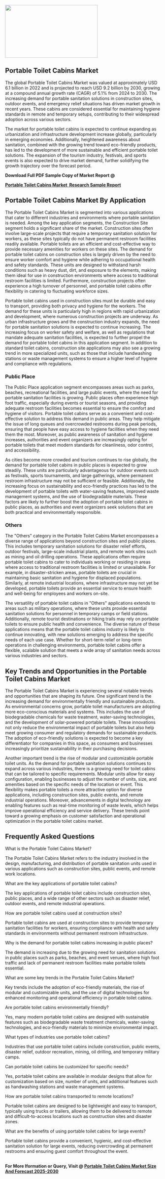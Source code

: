 <p><img class="alignnone size-medium wp-image-20088" src="https://ffe5etoiles.com/wp-content/uploads/2024/12/MST1-300x171.png" alt="" width="300" height="171" /></p><p><p> <h2>Portable Toilet Cabins Market </h2><p>The global Portable Toilet Cabins Market was valued at approximately USD 6.1 billion in 2022 and is projected to reach USD 9.2 billion by 2030, growing at a compound annual growth rate (CAGR) of 5.1% from 2024 to 2030. The increasing demand for portable sanitation solutions in construction sites, outdoor events, and emergency relief situations has driven market growth in recent years. These cabins are considered essential for maintaining hygiene standards in remote and temporary setups, contributing to their widespread adoption across various sectors.</p><p>The market for portable toilet cabins is expected to continue expanding as urbanization and infrastructure development increase globally, particularly in emerging economies. Additionally, heightened awareness about sanitation, combined with the growing trend toward eco-friendly products, has led to the development of more sustainable and efficient portable toilet solutions. The expansion of the tourism industry, festivals, and sports events is also expected to drive market demand, further solidifying the growth trajectory over the forecast period.</p></p><p><strong>Download Full PDF Sample Copy of Market Report @</strong></p><p><strong><a href="https://www.verifiedmarketreports.com/download-sample/?rid=351258&utm_source=Sites-google&utm_medium=265" target="_blank">Portable Toilet Cabins Market &nbsp;Research Sample Report</a></strong></p><p><h2>Portable Toilet Cabins Market By Application</h2><p>The Portable Toilet Cabins Market is segmented into various applications that cater to different industries and environments where portable sanitation is needed. Among the key application segments, the Construction Site segment holds a significant share of the market. Construction sites often involve large-scale projects that require a temporary sanitation solution for workers, as these sites typically do not have permanent restroom facilities readily available. Portable toilets are an efficient and cost-effective way to provide necessary amenities for workers on these sites. The demand for portable toilet cabins on construction sites is largely driven by the need to ensure worker comfort and hygiene while adhering to occupational health and safety standards. These units are designed to withstand harsh conditions such as heavy dust, dirt, and exposure to the elements, making them ideal for use in construction environments where access to traditional restroom facilities is limited. Furthermore, construction projects often experience a high turnover of personnel, and portable toilet cabins offer flexibility in catering to fluctuating workforce sizes.<p>Portable toilet cabins used in construction sites must be durable and easy to transport, providing both privacy and hygiene for the workers. The demand for these units is particularly high in regions with rapid urbanization and development, where numerous construction projects are underway. As urban infrastructure grows and the construction industry expands, the need for portable sanitation solutions is expected to continue increasing. The increasing focus on worker safety and welfare, as well as regulations that mandate adequate sanitation facilities, is expected to further propel the demand for portable toilet cabins in this application segment. In addition to standard toilet cabins, construction site applications may also see a growing trend in more specialized units, such as those that include handwashing stations or waste management systems to ensure a higher level of hygiene and compliance with regulations.</p><h3>Public Place</h3><p>The Public Place application segment encompasses areas such as parks, beaches, recreational facilities, and large public events, where the need for portable sanitation facilities is growing. Public places often experience high foot traffic, especially during events or tourist seasons, and providing adequate restroom facilities becomes essential to ensure the comfort and hygiene of visitors. Portable toilet cabins serve as a convenient and cost-effective solution to address this demand in public areas. They help mitigate the issue of long queues and overcrowded restrooms during peak periods, ensuring that people have easy access to hygiene facilities when they need them the most. Moreover, as public awareness of sanitation and hygiene increases, authorities and event organizers are increasingly opting for portable toilets that meet modern standards for cleanliness, odor control, and accessibility.<p>As cities become more crowded and tourism continues to rise globally, the demand for portable toilet cabins in public places is expected to grow steadily. These units are particularly advantageous for outdoor events such as festivals, sports tournaments, and large gatherings, where permanent restroom infrastructure may not be sufficient or feasible. Additionally, the increasing focus on sustainability and eco-friendly practices has led to the development of portable toilets with water-saving features, improved waste management systems, and the use of biodegradable materials. These factors are likely to further boost the adoption of portable toilet cabins in public places, as authorities and event organizers seek solutions that are both practical and environmentally responsible.</p><h3>Others</h3><p>The "Others" category in the Portable Toilet Cabins Market encompasses a diverse range of applications beyond construction sites and public places. This includes temporary sanitation solutions for disaster relief efforts, outdoor festivals, large-scale industrial plants, and remote work sites such as mining and oil drilling operations. These applications often require portable toilet cabins to cater to individuals working or residing in areas where access to traditional restroom facilities is limited or unavailable. For example, in disaster-stricken areas, portable toilets are crucial in maintaining basic sanitation and hygiene for displaced populations. Similarly, at remote industrial locations, where infrastructure may not yet be developed, portable toilets provide an essential service to ensure health and well-being for employees and workers on-site.<p>The versatility of portable toilet cabins in "Others" applications extends to areas such as military operations, where these units provide essential sanitation solutions for personnel in temporary camps or field stations. Additionally, remote tourist destinations or hiking trails may rely on portable toilets to ensure public health and convenience. The diverse nature of these applications means that the portable toilet cabins industry is likely to continue innovating, with new solutions emerging to address the specific needs of each use case. Whether for short-term relief or long-term operations in challenging environments, portable toilet cabins offer a flexible, scalable solution that meets a wide array of sanitation needs across various industries and sectors.</p><h2>Key Trends and Opportunities in the Portable Toilet Cabins Market</h2><p>The Portable Toilet Cabins Market is experiencing several notable trends and opportunities that are shaping its future. One significant trend is the increasing demand for environmentally friendly and sustainable products. As environmental concerns grow, portable toilet manufacturers are adopting more eco-conscious materials and systems. This includes the use of biodegradable chemicals for waste treatment, water-saving technologies, and the development of solar-powered portable toilets. These innovations not only reduce the environmental impact of portable toilets but also help meet growing consumer and regulatory demands for sustainable products. The adoption of eco-friendly solutions is expected to become a key differentiator for companies in this space, as consumers and businesses increasingly prioritize sustainability in their purchasing decisions.<p>Another important trend is the rise of modular and customizable portable toilet units. As the demand for portable sanitation solutions continues to expand across various industries, there is a growing need for toilet cabins that can be tailored to specific requirements. Modular units allow for easy configuration, enabling businesses to adjust the number of units, size, and amenities based on the specific needs of the location or event. This flexibility makes portable toilets a more attractive option for diverse applications, including construction sites, public events, and remote industrial operations. Moreover, advancements in digital technology are enabling features such as real-time monitoring of waste levels, which helps improve operational efficiency and service delivery. These trends point toward a growing emphasis on customer satisfaction and operational optimization in the portable toilet cabins market.</p><h2>Frequently Asked Questions</h2><p>What is the Portable Toilet Cabins Market?</p><p>The Portable Toilet Cabins Market refers to the industry involved in the design, manufacturing, and distribution of portable sanitation units used in various applications such as construction sites, public events, and remote work locations.</p><p>What are the key applications of portable toilet cabins?</p><p>The key applications of portable toilet cabins include construction sites, public places, and a wide range of other sectors such as disaster relief, outdoor events, and remote industrial operations.</p><p>How are portable toilet cabins used at construction sites?</p><p>Portable toilet cabins are used at construction sites to provide temporary sanitation facilities for workers, ensuring compliance with health and safety standards in environments without permanent restroom infrastructure.</p><p>Why is the demand for portable toilet cabins increasing in public places?</p><p>The demand is increasing due to the growing need for sanitation solutions in public places such as parks, beaches, and event venues, where high foot traffic and lack of permanent restroom facilities make portable toilets essential.</p><p>What are some key trends in the Portable Toilet Cabins Market?</p><p>Key trends include the adoption of eco-friendly materials, the rise of modular and customizable units, and the use of digital technologies for enhanced monitoring and operational efficiency in portable toilet cabins.</p><p>Are portable toilet cabins environmentally friendly?</p><p>Yes, many modern portable toilet cabins are designed with sustainable features such as biodegradable waste treatment chemicals, water-saving technologies, and eco-friendly materials to minimize environmental impact.</p><p>What types of industries use portable toilet cabins?</p><p>Industries that use portable toilet cabins include construction, public events, disaster relief, outdoor recreation, mining, oil drilling, and temporary military camps.</p><p>Can portable toilet cabins be customized for specific needs?</p><p>Yes, portable toilet cabins are available in modular designs that allow for customization based on size, number of units, and additional features such as handwashing stations and waste management systems.</p><p>How are portable toilet cabins transported to remote locations?</p><p>Portable toilet cabins are designed to be lightweight and easy to transport, typically using trucks or trailers, allowing them to be delivered to remote and difficult-to-access locations such as construction sites and disaster zones.</p><p>What are the benefits of using portable toilet cabins for large events?</p><p>Portable toilet cabins provide a convenient, hygienic, and cost-effective sanitation solution for large events, reducing overcrowding at permanent restrooms and ensuring guest comfort throughout the event.</p><strong><br />For More Iformation or Query, Visit @ <a href="https://www.verifiedmarketreports.com/product/portable-toilet-cabins-market/" target="_blank">Portable Toilet Cabins Market Size And Forecast 2025-2030</a></strong></p>
